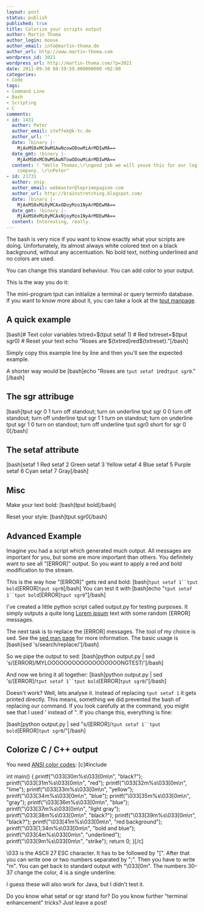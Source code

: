 ```yaml
---
layout: post
status: publish
published: true
title: Colorize your scripts output
author: Martin Thoma
author_login: moose
author_email: info@martin-thoma.de
author_url: http://www.martin-thoma.com
wordpress_id: 3021
wordpress_url: http://martin-thoma.com/?p=3021
date: 2011-09-30 08:59:59.000000000 +02:00
categories:
- Code
tags:
- Command Line
- Bash
- Scripting
- C
comments:
- id: 1431
  author: Peter
  author_email: steffek@k-tc.de
  author_url: ''
  date: !binary |-
    MjAxMS0xMC0wMSAwNzowODowMiArMDIwMA==
  date_gmt: !binary |-
    MjAxMS0xMC0wMSAwNTowODowMiArMDIwMA==
  content: ! "Hello Thomas,\r\ngood job we will youse this for our log output in our
    company. \r\nPeter"
- id: 21731
  author: snip
  author_email: webmaster@leprimepagine.com
  author_url: http://brainstretching.blogspot.com/
  date: !binary |-
    MjAxMS0xMi0yMCAxODoyMzo1NyArMDEwMA==
  date_gmt: !binary |-
    MjAxMS0xMi0yMCAxNjoyMzo1NyArMDEwMA==
  content: Interesting, really.
---
```

The bash is very nice if you want to know exactly what your scripts are doing. Unfortunately, its almost always white colored text on a black background, without any accentuation. No bold text, nothing underlined and no colors are used.

You can change this standard behaviour. You can add color to your output.

This is the way you do it:

The mini-program tput can initialize a terminal or query terminfo database. If you want to know more about it, you can take a look at the <a href="http://linux.die.net/man/1/tput">tput manpage</a>.

<h2>A quick example</h2>
[bash]# Text color variables
txtred=$(tput setaf 1)    # Red
txtreset=$(tput sgr0)     # Reset your text
echo "Roses are ${txtred}red${txtreset}."[/bash]

Simply copy this example line by line and then you'll see the expected example.

A shorter way would be
[bash]echo "Roses are `tput setaf 1`red`tput sgr0`."[/bash]

<h2>The sgr attribuge</h2>
[bash]tput sgr 0 1     turn off standout; turn on underline
tput sgr 0 0     turn off standout; turn off underline
tput sgr 1 1     turn on standout; turn on underline
tput sgr 1 0     turn on standout; turn off underline
tput sgr0        short for sgr 0 0[/bash]

<h2>The setaf attribute</h2>
[bash]setaf 1 Red
setaf 2 Green
setaf 3 Yellow
setaf 4 Blue
setaf 5 Purple
setaf 6 Cyan
setaf 7 Gray[/bash]

<h2>Misc</h2>
Make your text bold:
[bash]tput bold[/bash]

Reset your style:
[bash]tput sgr0[/bash]

<h2>Advanced Example</h2>
Imagine you had a script which generated much output. All messages are important for you, but some are more important than others. You definitely want to see all "[ERROR]" output. So you want to apply a red and bold modification to the stream.

This is the way how "[ERROR]" gets red and bold:
[bash]`tput setaf 1``tput bold`[ERROR]`tput sgr0`[/bash]
You can test it with
[bash]echo "`tput setaf 1``tput bold`[ERROR]`tput sgr0`"[/bash]

I've created a little python script called output.py for testing purposes. It simply outputs a quite long <a href="http://en.wikipedia.org/wiki/Lorem_ipsum">Lorem ipsum</a> text with some random [ERROR] messages.

The next task is to replace the [ERROR] messages. The tool of my choice is sed. See the <a href="http://linux.die.net/man/1/sed">sed man page</a> for more information. The basic usage is 
[bash]sed 's/search/replace/'[/bash]

So we pipe the output to sed:
[bash]python output.py | sed 's/\[ERROR\]/MYLOOOOOOOOOOOOOOOOOONGTEST/'[/bash]

And now we bring it all together:
[bash]python output.py | sed 's/[ERROR]/`tput setaf 1``tput bold`[ERROR]`tput sgr0`/'[/bash]

Doesn't work? Well, lets analyse it. Instead of replacing `tput setaf 1` it gets printed directly. This means, something we did prevented the bash of replacing our command. If you look carefully at the command, you might see that I used ' instead of ". If you change this, everything is fine:

[bash]python output.py | sed "s/\[ERROR\]/`tput setaf 1``tput bold`[ERROR]`tput sgr0`/"[/bash]

<h2>Colorize C / C++ output</h2>
You need <a href="http://en.wikipedia.org/wiki/ANSI_escape_code">ANSI color codes</a>:
[c]#include <stdio.h>

int main()
{
    printf("&#92;&#48;33[30m%s&#92;&#48;33[0m\n", "black?");
    printf("&#92;&#48;33[31m%s&#92;&#48;33[0m\n", "red");
    printf("&#92;&#48;33[32m%s&#92;&#48;33[0m\n", "lime");
    printf("&#92;&#48;33[33m%s&#92;&#48;33[0m\n", "yellow");
    printf("&#92;&#48;33[34m%s&#92;&#48;33[0m\n", "blue");
    printf("&#92;&#48;33[35m%s&#92;&#48;33[0m\n", "gray");
    printf("&#92;&#48;33[36m%s&#92;&#48;33[0m\n", "blue");
    printf("&#92;&#48;33[37m%s&#92;&#48;33[0m\n", "light gray");
    printf("&#92;&#48;33[38m%s&#92;&#48;33[0m\n", "black?");
    printf("&#92;&#48;33[39m%s&#92;&#48;33[0m\n", "black?");
    printf("&#92;&#48;33[41m%s&#92;&#48;33[0m\n", "red background");
    printf("&#92;&#48;33[1;34m%s&#92;&#48;33[0m\n", "bold and blue");
    printf("&#92;&#48;33[4m%s&#92;&#48;33[0m\n", "underlined");
    printf("&#92;&#48;33[9m%s&#92;&#48;33[0m\n", "strike");
    return 0;
}[/c]

\033 is the ASCII 27 ESC character. It has to be followed by "[". After that you can write one or two numbers separated by ";". Then you have to write "m". You can get back to standard output with "\033[0m".
The numbers 30&ndash;37 change the color, 4 is a single underline.

I guess these will also work for Java, but I didn't test it.

Do you know what setaf or sgr stand for? Do you know further "terminal enhancement" tricks? Just leave a post!
